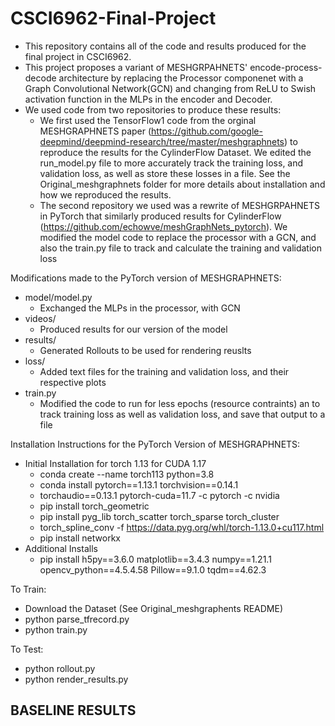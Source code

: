 # CSCI6962-Final-Project
- This repository contains all of the code and results produced for the final project in CSCI6962.
- This project proposes a variant of MESHGRPAHNETS' encode-process-decode architecture by replacing the Processor componenet with a Graph Convolutional Network(GCN) and changing from ReLU to Swish activation function in the MLPs in the encoder and Decoder.
- We used code from two repositories to produce these results:
    -  We first used the TensorFlow1 code from the orginal MESHGRAPHNETS paper (https://github.com/google-deepmind/deepmind-research/tree/master/meshgraphnets) to reproduce the results for the CylinderFlow Dataset. We edited the run_model.py file to more accurately track the training loss, and validation loss, as well as store these losses in a file. See the Original_meshgraphnets folder for more details about installation and how we reproduced the results.
    -  The second repository we used was a rewrite of MESHGRPAHNETS in PyTorch that similarly produced results for CylinderFlow (https://github.com/echowve/meshGraphNets_pytorch). We modified the model code to replace the processor with a GCN, and also the train.py file to track and calculate the training and validation loss
 
Modifications made to the PyTorch version of MESHGRAPHNETS:
  - model/model.py
     - Exchanged the MLPs in the processor, with GCN
  - videos/
     - Produced results for our version of the model
  - results/
     - Generated Rollouts to be used for rendering reuslts
  - loss/
     - Added text files for the training and validation loss, and their respective plots
  - train.py
     - Modified the code to run for less epochs (resource contraints) an to track training loss as well as validation loss, and save that output to a file
 
Installation Instructions for the PyTorch Version of MESHGRAPHNETS:
  - Initial Installation for torch 1.13 for CUDA 1.17
     - conda create --name torch113 python=3.8
     - conda install pytorch==1.13.1 torchvision==0.14.1
     - torchaudio==0.13.1 pytorch-cuda=11.7 -c pytorch -c nvidia
     - pip install torch_geometric
     - pip install pyg_lib torch_scatter torch_sparse torch_cluster
     - torch_spline_conv -f https://data.pyg.org/whl/torch-1.13.0+cu117.html
     - pip install networkx
  - Additional Installs
     - pip install h5py==3.6.0 matplotlib==3.4.3 numpy==1.21.1 opencv_python==4.5.4.58 Pillow==9.1.0 tqdm==4.62.3
   
To Train: 
  - Download the Dataset (See Original_meshgraphents README)
  - python parse_tfrecord.py
  - python train.py

To Test:
  - python rollout.py
  - python render_results.py



## BASELINE RESULTS

